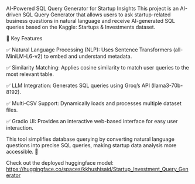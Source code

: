 AI-Powered SQL Query Generator for Startup Insights
This project is an AI-driven SQL Query Generator that allows users to ask startup-related business questions in natural language and receive AI-generated SQL queries based on the Kaggle: Startups & Investments dataset.

🔹 Key Features

✅ Natural Language Processing (NLP): Uses Sentence Transformers (all-MiniLM-L6-v2) to embed and understand metadata.

✅ Similarity Matching: Applies cosine similarity to match user queries to the most relevant table.

✅ LLM Integration: Generates SQL queries using Groq’s API (llama3-70b-8192).

✅ Multi-CSV Support: Dynamically loads and processes multiple dataset files.

✅ Gradio UI: Provides an interactive web-based interface for easy user interaction.


This tool simplifies database querying by converting natural language questions into precise SQL queries, making startup data analysis more accessible. 🚀

Check out the deployed huggingface model: https://huggingface.co/spaces/kkhushisaid/Startup_Investment_Query_Generator
